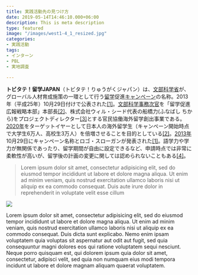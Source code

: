 ```yaml
---
title: 実践活動先の見つけ方
date: 2019-05-14T14:46:10.000+06:00
description: This is meta description
type: featured
image: "/images/west1-4_1_resized.jpg"
categories:
- 実践活動
tags:
- インターン
- PBL
- 実地調査

---
```

**トビタテ！留学JAPAN**（トビタテ！りゅうがくジャパン）は、[文部科学省](https://ja.wikipedia.org/wiki/%E6%96%87%E9%83%A8%E7%A7%91%E5%AD%A6%E7%9C%81 "文部科学省")が、グローバル人材育成施策の一環として行う[留学](https://ja.wikipedia.org/wiki/%E7%95%99%E5%AD%A6 "留学")促進[キャンペーン](https://ja.wikipedia.org/wiki/%E3%82%AD%E3%83%A3%E3%83%B3%E3%83%9A%E3%83%BC%E3%83%B3 "キャンペーン")の名称。2013年（平成25年）10月29日付けで公表された[\[1\]](https://ja.wikipedia.org/wiki/%E3%83%88%E3%83%93%E3%82%BF%E3%83%86!%E7%95%99%E5%AD%A6JAPAN#cite_note-tobi-1)。[文部科学事務次官](https://ja.wikipedia.org/wiki/%E6%96%87%E9%83%A8%E7%A7%91%E5%AD%A6%E4%BA%8B%E5%8B%99%E6%AC%A1%E5%AE%98 "文部科学事務次官")を「留学促進広報戦略本部」本部長[\[2\]](https://ja.wikipedia.org/wiki/%E3%83%88%E3%83%93%E3%82%BF%E3%83%86!%E7%95%99%E5%AD%A6JAPAN#cite_note-about-2)、株式会社ウィル・シード代表の船橋力(ふなばし ちから)をプロジェクトディレクター[\[3\]](https://ja.wikipedia.org/wiki/%E3%83%88%E3%83%93%E3%82%BF%E3%83%86!%E7%95%99%E5%AD%A6JAPAN#cite_note-3)とする官民協働海外留学創出事業である。[2020年](https://ja.wikipedia.org/wiki/2020%E5%B9%B4 "2020年")をターゲットイヤーとして日本人の海外留学生（キャンペーン開始時点で大学生6万人、高校生3万人）を倍増させることを目的としている[\[2\]](https://ja.wikipedia.org/wiki/%E3%83%88%E3%83%93%E3%82%BF%E3%83%86!%E7%95%99%E5%AD%A6JAPAN#cite_note-about-2)。[2013年](https://ja.wikipedia.org/wiki/2013%E5%B9%B4 "2013年")10月29日にキャンペーン名称とロゴ・スローガンが発表された[\[1\]](https://ja.wikipedia.org/wiki/%E3%83%88%E3%83%93%E3%82%BF%E3%83%86!%E7%95%99%E5%AD%A6JAPAN#cite_note-tobi-1)。語学力や学力が無関係であったり、留学期間が自由に設定できるなど、申請時点では非常に柔軟性が高いが、留学後の計画の変更に関しては認められないこともある[\[4\]](https://ja.wikipedia.org/wiki/%E3%83%88%E3%83%93%E3%82%BF%E3%83%86!%E7%95%99%E5%AD%A6JAPAN#cite_note-4)。

> Lorem ipsum dolor sit amet, consectetur adipisicing elit, sed do eiusmod tempor incididunt ut
> labore et dolore magna aliqua. Ut enim ad minim veniam, quis nostrud exercitation ullamco laboris nisi ut
> aliquip ex ea commodo consequat. Duis aute irure dolor in reprehenderit in voluptate velit esse cillum

![](../images/post-img.jpg)

Lorem ipsum dolor sit amet, consectetur adipisicing elit, sed do eiusmod tempor incididunt ut labore et
dolore magna aliqua. Ut enim ad minim veniam, quis nostrud exercitation ullamco laboris nisi ut aliquip ex
ea commodo consequat. Duis
dicta sunt explicabo. Nemo enim ipsam voluptatem quia voluptas sit aspernatur aut odit aut fugit, sed quia
consequuntur magni dolores eos qui ratione voluptatem sequi nesciunt. Neque porro quisquam est, qui dolorem
ipsum quia dolor sit amet, consectetur, adipisci velit, sed quia non numquam eius modi tempora incidunt ut
labore et dolore magnam aliquam quaerat voluptatem.